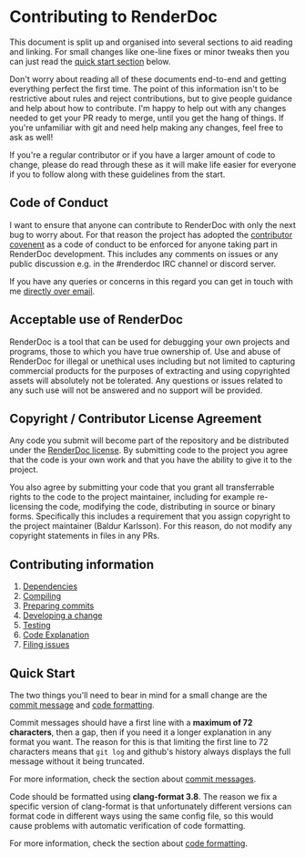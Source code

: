 # Contributing to RenderDoc

This document is split up and organised into several sections to aid reading and linking. For small changes like one-line fixes or minor tweaks then you can just read the [quick start section](#quick-start) below.

Don't worry about reading all of these documents end-to-end and getting everything perfect the first time. The point of this information isn't to be restrictive about rules and reject contributions, but to give people guidance and help about how to contribute. I'm happy to help out with any changes needed to get your PR ready to merge, until you get the hang of things. If you're unfamiliar with git and need help making any changes, feel free to ask as well!

If you're a regular contributor or if you have a larger amount of code to change, please do read through these as it will make life easier for everyone if you to follow along with these guidelines from the start.

## Code of Conduct

I want to ensure that anyone can contribute to RenderDoc with only the next bug to worry about. For that reason the project has adopted the [contributor covenent](CODE_OF_CONDUCT.md) as a code of conduct to be enforced for anyone taking part in RenderDoc development. This includes any comments on issues or any public discussion e.g. in the #renderdoc IRC channel or discord server.

If you have any queries or concerns in this regard you can get in touch with me [directly over email](mailto:baldurk@baldurk.org).

## Acceptable use of RenderDoc

RenderDoc is a tool that can be used for debugging your own projects and programs, those to which you have true ownership of. Use and abuse of RenderDoc for illegal or unethical uses including but not limited to capturing commercial products for the purposes of extracting and using copyrighted assets will absolutely not be tolerated. Any questions or issues related to any such use will not be answered and no support will be provided.

## Copyright / Contributor License Agreement

Any code you submit will become part of the repository and be distributed under the [RenderDoc license](../LICENSE.md). By submitting code to the project you agree that the code is your own work and that you have the ability to give it to the project.

You also agree by submitting your code that you grant all transferrable rights to the code to the project maintainer, including for example re-licensing the code, modifying the code, distributing in source or binary forms. Specifically this includes a requirement that you assign copyright to the project maintainer (Baldur Karlsson). For this reason, do not modify any copyright statements in files in any PRs.

## Contributing information

1. [Dependencies](CONTRIBUTING/Dependencies.md)
2. [Compiling](CONTRIBUTING/Compiling.md)
3. [Preparing commits](CONTRIBUTING/Preparing-Commits.md)
4. [Developing a change](CONTRIBUTING/Developing-Change.md)
5. [Testing](CONTRIBUTING/Testing.md)
6. [Code Explanation](CONTRIBUTING/Code-Explanation.md)
7. [Filing issues](CONTRIBUTING/Filing-Issues.md)

## Quick Start

The two things you'll need to bear in mind for a small change are the [commit message](CONTRIBUTING/Preparing-Commits.md#commit-messages) and [code formatting](CONTRIBUTING/Preparing-Commits.md#code-formatting).

Commit messages should have a first line with a **maximum of 72 characters**, then a gap, then if you need it a longer explanation in any format you want. The reason for this is that limiting the first line to 72 characters means that `git log` and github's history always displays the full message without it being truncated.

For more information, check the section about [commit messages](CONTRIBUTING/Preparing-Commits.md#commit-messages).

Code should be formatted using **clang-format 3.8**. The reason we fix a specific version of clang-format is that unfortunately different versions can format code in different ways using the same config file, so this would cause problems with automatic verification of code formatting.

For more information, check the section about [code formatting](CONTRIBUTING/Preparing-Commits.md#code-formatting).

